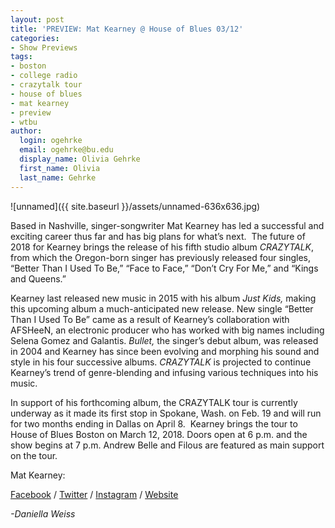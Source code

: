 ```yaml
---
layout: post
title: 'PREVIEW: Mat Kearney @ House of Blues 03/12'
categories:
- Show Previews
tags:
- boston
- college radio
- crazytalk tour
- house of blues
- mat kearney
- preview
- wtbu
author:
  login: ogehrke
  email: ogehrke@bu.edu
  display_name: Olivia Gehrke
  first_name: Olivia
  last_name: Gehrke
---
```

![unnamed]({{ site.baseurl }}/assets/unnamed-636x636.jpg)

Based in Nashville, singer-songwriter Mat Kearney has led a successful and exciting career thus far and has big plans for what’s next.  The future of 2018 for Kearney brings the release of his fifth studio album _CRAZYTALK_, from which the Oregon-born singer has previously released four singles, “Better Than I Used To Be,” “Face to Face,” “Don’t Cry For Me,” and “Kings and Queens.”

Kearney last released new music in 2015 with his album _Just Kids,_ making this upcoming album a much-anticipated new release. New single “Better Than I Used To Be” came as a result of Kearney’s collaboration with AFSHeeN, an electronic producer who has worked with big names including Selena Gomez and Galantis. _Bullet,_ the singer’s debut album, was released in 2004 and Kearney has since been evolving and morphing his sound and style in his four successive albums. _CRAZYTALK_ is projected to continue Kearney’s trend of genre-blending and infusing various techniques into his music.

In support of his forthcoming album, the CRAZYTALK tour is currently underway as it made its first stop in Spokane, Wash. on Feb. 19 and will run for two months ending in Dallas on April 8.  Kearney brings the tour to House of Blues Boston on March 12, 2018. Doors open at 6 p.m. and the show begins at 7 p.m. Andrew Belle and Filous are featured as main support on the tour.

Mat Kearney:

[Facebook](https://www.facebook.com/matkearney/) / [Twitter](https://twitter.com/matkearney) / [Instagram](https://www.instagram.com/matkearney/) / [Website](https://matkearney.com/)

_\-Daniella Weiss_